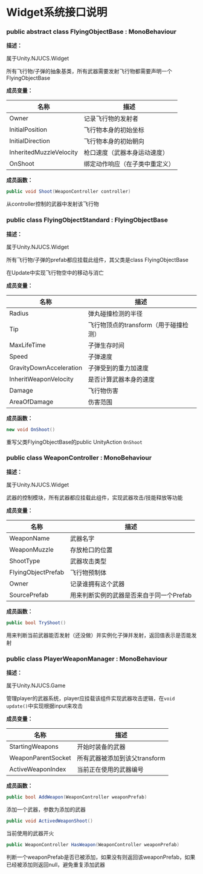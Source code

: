 # Widget系统接口说明

### public abstract class FlyingObjectBase : MonoBehaviour

**描述：**

属于Unity.NJUCS.Widget

所有飞行物/子弹的抽象基类，所有武器需要发射飞行物都需要声明一个FlyingObjectBase

**成员变量：**

| 名称                    | 描述                           |
| ----------------------- | ------------------------------ |
| Owner                   | 记录飞行物的发射者             |
| InitialPosition         | 飞行物本身的初始坐标           |
| InitialDirection        | 飞行物本身的初始朝向           |
| InheritedMuzzleVelocity | 枪口速度（武器本身运动速度）   |
| OnShoot                 | 绑定动作响应（在子类中重定义） |

**成员函数：**

```C#
public void Shoot(WeaponController controller)
```

从controller控制的武器中发射该飞行物


### public class FlyingObjectStandard : FlyingObjectBase

**描述：**

属于Unity.NJUCS.Widget

所有飞行物/子弹的prefab都应挂载此组件，其父类是class FlyingObjectBase

在Update中实现飞行物空中的移动与消亡

**成员变量：**

| 名称                    | 描述                                  |
| ----------------------- | ------------------------------------- |
| Radius                  | 弹丸碰撞检测的半径                    |
| Tip                     | 飞行物顶点的transform（用于碰撞检测） |
| MaxLifeTime             | 子弹生存时间                          |
| Speed                   | 子弹速度                              |
| GravityDownAcceleration | 子弹受到的重力加速度                  |
| InheritWeaponVelocity   | 是否计算武器本身的速度                |
| Damage                  | 飞行物伤害                            |
| AreaOfDamage            | 伤害范围                              |

**成员函数：**

```C#
new void OnShoot()
```

重写父类FlyingObjectBase的public UnityAction `OnShoot`



### public class WeaponController : MonoBehaviour

**描述：**

属于Unity.NJUCS.Widget

武器的控制模块，所有武器都应挂载此组件，实现武器攻击/技能释放等功能

**成员变量：**

| 名称               | 描述                                     |
| ------------------ | ---------------------------------------- |
| WeaponName         | 武器名字                                 |
| WeaponMuzzle       | 存放枪口的位置                           |
| ShootType          | 武器攻击类型                             |
| FlyingObjectPrefab | 飞行物预制体                             |
| Owner              | 记录谁拥有这个武器                       |
| SourcePrefab       | 用来判断实例的武器是否来自于同一个Prefab |

**成员函数：**

```c#
public bool TryShoot()
```

用来判断当前武器能否发射（还没做）并实例化子弹并发射，返回值表示是否能发射



### public class PlayerWeaponManager : MonoBehaviour

**描述：**

属于Unity.NJUCS.Game

管理player的武器系统，player应挂载该组件实现武器攻击逻辑，在`void update()`中实现根据input来攻击

**成员变量：**

| 名称               | 描述                          |
| ------------------ | ----------------------------- |
| StartingWeapons    | 开始时装备的武器              |
| WeaponParentSocket | 所有武器被添加到该父transform |
| ActiveWeaponIndex  | 当前正在使用的武器编号        |

**成员函数：**

```C#
public bool AddWeapon(WeaponController weaponPrefab)
```

添加一个武器，参数为添加的武器

```C#
public void ActivedWeaponShoot()
```

当前使用的武器开火

```C#
public WeaponController HasWeapon(WeaponController weaponPrefab)
```

判断一个weaponPrefab是否已被添加，如果没有则返回该weaponPrefab，如果已经被添加则返回null，避免重复添加武器